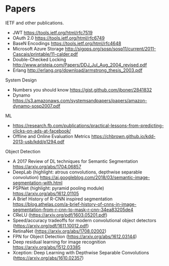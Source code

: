 # Papers
IETF and other publications.

* JWT https://tools.ietf.org/html/rfc7519
* OAuth 2.0 https://tools.ietf.org/html/rfc6749
* BaseN Encodings https://tools.ietf.org/html/rfc4648
* Microsoft Azure Storage http://sigops.org/sosp/sosp11/current/2011-Cascais/printable/11-calder.pdf
* Double-Checked Locking http://www.aristeia.com/Papers/DDJ_Jul_Aug_2004_revised.pdf
* Erlang http://erlang.org/download/armstrong_thesis_2003.pdf

System Design
* Numbers you should know https://gist.github.com/jboner/2841832
* Dynamo https://s3.amazonaws.com/systemsandpapers/papers/amazon-dynamo-sosp2007.pdf

ML

* https://research.fb.com/publications/practical-lessons-from-predicting-clicks-on-ads-at-facebook/
* Offline and Online Evaluation Metrics https://chbrown.github.io/kdd-2013-usb/kdd/p1294.pdf

Object Detection
* A 2017 Review of DL techniques for Semantic Segmentation https://arxiv.org/abs/1704.06857
* DeepLab (highlight: atrous convolutions, depthwise separable convolution) https://ai.googleblog.com/2018/03/semantic-image-segmentation-with.html
* PSPNet (highlight: pyramid pooling module) https://arxiv.org/abs/1612.01105
* A Brief History of R-CNN inspired segmentation https://blog.athelas.com/a-brief-history-of-cnns-in-image-segmentation-from-r-cnn-to-mask-r-cnn-34ea83205de4
* CReLU (https://arxiv.org/pdf/1603.05201.pdf)
* Speed/accuracy tradeoffs for modern convolutional object detectors (https://arxiv.org/pdf/1611.10012.pdf)
* RetinaNet (https://arxiv.org/abs/1708.02002)
* FPN for Object Detection (https://arxiv.org/abs/1612.03144)
* Deep residual learning for image recognition https://arxiv.org/abs/1512.03385
* Xception: Deep Learning with Depthwise Separable Convolutions (https://arxiv.org/abs/1610.02357)
